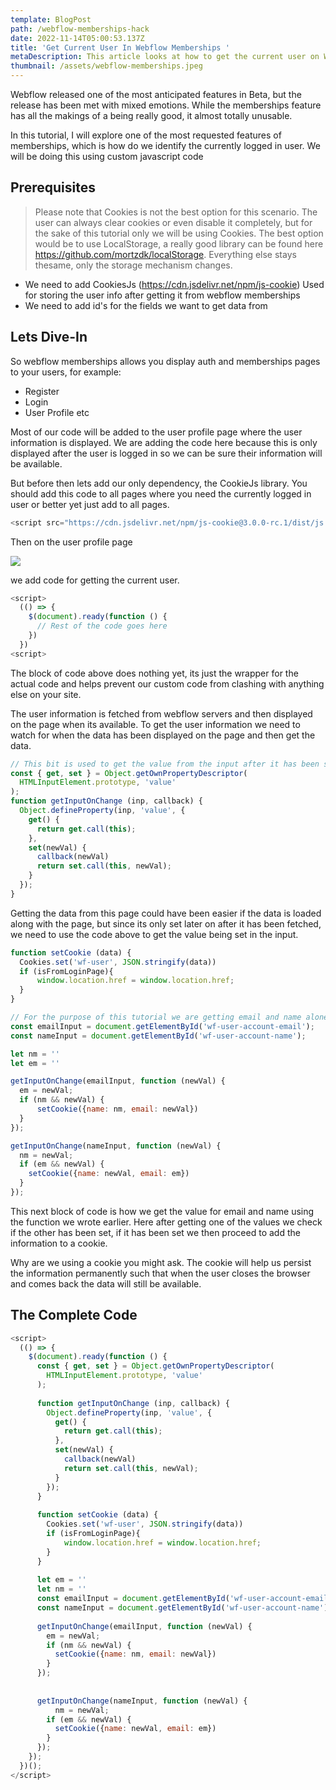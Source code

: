 ```yaml
---
template: BlogPost
path: /webflow-memberships-hack
date: 2022-11-14T05:00:53.137Z
title: 'Get Current User In Webflow Memberships '
metaDescription: This article looks at how to get the current user on Webflow Memberships Beta
thumbnail: /assets/webflow-memberships.jpeg
---
```



Webflow released one of the most anticipated features in Beta, but the release has been met with mixed emotions. While the memberships feature has all the makings of a being really good, it almost totally unusable. 

In this tutorial, I will explore one of the most requested features of memberships, which is how do we identify the currently logged in user. We will be doing this using custom javascript code

## Prerequisites

> Please note that Cookies is not the best option for this scenario. The user can always clear cookies or even disable it completely, but for the sake of this tutorial only we will be using Cookies. The best option would be to use LocalStorage, a really good library can be found here https://github.com/mortzdk/localStorage. Everything else stays thesame, only the storage mechanism changes.

* We need to add CookiesJs (https://cdn.jsdelivr.net/npm/js-cookie) Used for storing the user info after getting it from webflow memberships
* We need to add id's for the fields we want to get data from

## Lets Dive-In

So webflow memberships allows you display auth and memberships pages to your users, for example:

* Register
* Login
* User Profile etc

Most of our code will be added to the user profile page where the user information is displayed. We are adding the code here because this is only displayed after the user is logged in so we can be sure their information will be available.

But before then lets add our only dependency, the CookieJs library. You should add this code to all pages where you need the currently logged in user or better yet just add to all pages.

```javascript
<script src="https://cdn.jsdelivr.net/npm/js-cookie@3.0.0-rc.1/dist/js.cookie.min.js"></script>
```

Then on the user profile page 

![](/assets/Xnip2022-11-13_22-00-44.jpg)

we add code for getting the current user.

```javascript
<script>
  (() => {
   	$(document).ready(function () {
      // Rest of the code goes here
    })
  })
<script>
```

The block of code above does nothing yet, its just the wrapper for the actual code and helps prevent our custom code from clashing with anything else on your site.

The user information is fetched from webflow servers and then displayed on the page when its available. To get the user information we need to watch for when the data has been displayed on the page and then get the data. 

```javascript
// This bit is used to get the value from the input after it has been set
const { get, set } = Object.getOwnPropertyDescriptor(
  HTMLInputElement.prototype, 'value'
);
function getInputOnChange (inp, callback) {
  Object.defineProperty(inp, 'value', {
    get() {
      return get.call(this);
    },
    set(newVal) {
      callback(newVal)
      return set.call(this, newVal);
    }
  });
}
```

Getting the data from this page could have been easier if the data is loaded along with the page, but since its only set later on after it has been fetched, we need to use the code above to get the value being set in the input.

```javascript
function setCookie (data) {
  Cookies.set('wf-user', JSON.stringify(data))
  if (isFromLoginPage){
      window.location.href = window.location.href;
  }
}

// For the purpose of this tutorial we are getting email and name alone
const emailInput = document.getElementById('wf-user-account-email');
const nameInput = document.getElementById('wf-user-account-name');

let nm = ''
let em = ''

getInputOnChange(emailInput, function (newVal) {
  em = newVal;
  if (nm && newVal) {
      setCookie({name: nm, email: newVal})
  }
});

getInputOnChange(nameInput, function (newVal) {
  nm = newVal;
  if (em && newVal) {
    setCookie({name: newVal, email: em})
  }
});
```

This next block of code is how we get the value for email and name using the function we wrote earlier. Here after getting one of the values we check if the other has been set, if it has been set we then proceed to add the information to a cookie. 

Why are we using a cookie you might ask. The cookie will help us persist the information permanently such that when the user closes the browser and comes back the data will still be available.

## The Complete Code

```javascript
<script>
  (() => {
   	$(document).ready(function () {
      const { get, set } = Object.getOwnPropertyDescriptor(
        HTMLInputElement.prototype, 'value'
      );
      
      function getInputOnChange (inp, callback) {
        Object.defineProperty(inp, 'value', {
          get() {
            return get.call(this);
          },
          set(newVal) {
            callback(newVal)
            return set.call(this, newVal);
          }
        });
      }
      
      function setCookie (data) {
      	Cookies.set('wf-user', JSON.stringify(data))
        if (isFromLoginPage){
        	window.location.href = window.location.href;
        }
      }
	
      let em = ''
      let nm = ''
      const emailInput = document.getElementById('wf-user-account-email');
      const nameInput = document.getElementById('wf-user-account-name');
      
      getInputOnChange(emailInput, function (newVal) {
      	em = newVal;
        if (nm && newVal) {
          setCookie({name: nm, email: newVal})
        }
      });
      
      
      getInputOnChange(nameInput, function (newVal) {
	      nm = newVal;
        if (em && newVal) {
          setCookie({name: newVal, email: em})
        }
      });
    });
  })();
</script>
```
